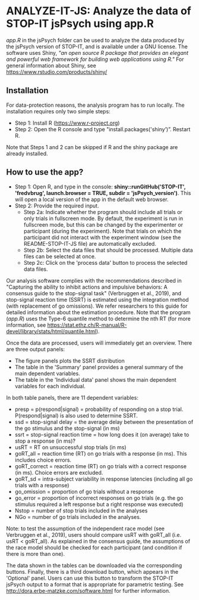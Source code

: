 # ANALYZE-IT-JS: Analyze the data of STOP-IT jsPsych using app.R

*app.R*  in the jsPsych folder can be used to analyze the data produced by the jsPsych version of STOP-IT, and is available under a GNU license. The software uses Shiny, *"an open source R package that provides an elegant and powerful web framework for building web applications using R."* For general information about Shiny, see https://www.rstudio.com/products/shiny/

## Installation

For data-protection reasons, the analysis program has to run locally. The installation requires only two simple steps:

- Step 1: Install R (https://www.r-project.org)
- Step 2: Open the R console and type "install.packages('shiny’)”. Restart R.

Note that Steps 1 and 2 can be skipped if R and the shiny package are already installed.

## How to use the app?

- Step 1: Open R, and type in the console: **shiny::runGitHub('STOP-IT', 'fredvbrug', launch.browser = TRUE, subdir = 'jsPsych_version')**. This will open a local version of the app in the default web browser.
- Step 2: Provide the required input.
  - Step 2a: Indicate whether the program should include all trials or only trials in fullscreen mode. By default, the experiment is run in fullscreen mode, but this can be changed by the experimenter or participant (during the experiment). Note that trials on which the participant did not interact with the experiment window (see the README-STOP-IT-JS file) are automatically excluded.
  - Step 2b: Select the data files that should be processed. Multiple data files can be selected at once.
  - Step 2c: Click on the 'process data' button to process the selected data files.

Our analysis software complies with the recommendations described in "Capturing the ability to inhibit actions and impulsive behaviors: A consensus guide to the stop-signal task" (Verbruggen et al., 2019), and stop-signal reaction time (SSRT) is estimated using the integration method (with replacement of go omissions). We refer researchers to this guide for detailed information about the estimation procedure. Note that the program (*app.R*) uses the Type-6 quantile method to determine the nth RT (for more information, see https://stat.ethz.ch/R-manual/R-devel/library/stats/html/quantile.html).

Once the data are processed, users will immediately get an overview. There are three output panels:

- The figure panels plots the SSRT distribution
- The table in the 'Summary' panel provides a general summary of the main dependent variables.
- The table in the 'Individual data' panel shows the main dependent variables for each individual.

In both table panels, there are 11 dependent variables:
- presp = p(respond|signal) = probability of responding on a stop trial. P(respond|signal) is also used to determine SSRT.
- ssd = stop-signal delay = the average delay between the presentation of the go stimulus and the stop-signal (in ms)
- ssrt = stop-signal reaction time = how long does it (on average) take to stop a response (in ms)?
- usRT = RT on unsuccessful stop trials (in ms)
- goRT_all = reaction time (RT) on go trials with a response (in ms). This includes choice errors.
- goRT_correct = reaction time (RT) on go trials with a correct response (in ms). Choice errors are excluded.
- goRT_sd = intra-subject variability in response latencies (including all go trials with a response)
- go_omission = proportion of go trials without a response
- go_error = proportion of incorrect responses on go trials (e.g. the go stimulus required a left response but a right response was executed)
- Nstop = number of stop trials included in the analyses
- NGo = number of go trials included in the analyses.

Note: to test the assumption of the independent race model (see Verbruggen et al., 2019), users should compare usRT with goRT_all (i.e. usRT < goRT_all). As explained in the consensus guide, the assumptions of the race model should be checked for each participant (and condition if there is more than one).

The data shown in the tables can be downloaded via the corresponding buttons. Finally, there is a third download button, which appears in the 'Optional' panel. Users can use this button to transform the STOP-IT jsPsych output to a format that is appropriate for parametric testing. See http://dora.erbe-matzke.com/software.html for further information.
